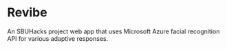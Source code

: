 # Revibe
An SBUHacks project web app that uses Microsoft Azure facial recognition API for various adaptive responses.
